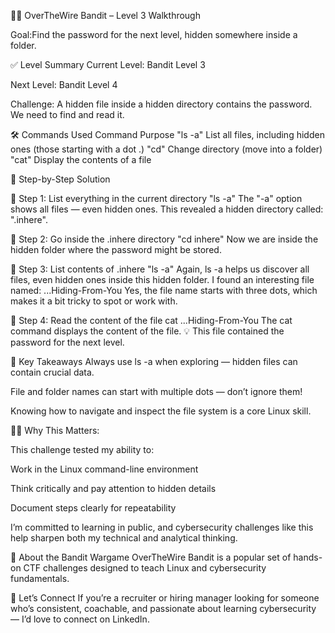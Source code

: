 🕵️‍♂️ OverTheWire Bandit – Level 3 Walkthrough


Goal:Find the password for the next level, hidden somewhere inside a folder.

✅ Level Summary
Current Level: Bandit Level 3

Next Level: Bandit Level 4

Challenge: A hidden file inside a hidden directory contains the password. We need to find and read it.

🛠️ Commands Used
Command	Purpose
"ls -a"	List all files, including hidden ones (those starting with a dot .)
"cd"	Change directory (move into a folder)
"cat"	Display the contents of a file

🧭 Step-by-Step Solution

🔹 Step 1: List everything in the current directory
"ls -a"
The "-a" option shows all files — even hidden ones. This revealed a hidden directory called: ".inhere".

🔹 Step 2: Go inside the .inhere directory
"cd inhere"
Now we are inside the hidden folder where the password might be stored.

🔹 Step 3: List contents of .inhere
"ls -a"
Again, ls -a helps us discover all files, even hidden ones inside this hidden folder.
I found an interesting file named:
...Hiding-From-You
Yes, the file name starts with three dots, which makes it a bit tricky to spot or work with.

🔹 Step 4: Read the content of the file
cat ...Hiding-From-You
The cat command displays the content of the file.
💡 This file contained the password for the next level.

🎯 Key Takeaways
Always use ls -a when exploring — hidden files can contain crucial data.

File and folder names can start with multiple dots — don’t ignore them!

Knowing how to navigate and inspect the file system is a core Linux skill.

🧑‍💻 Why This Matters:

This challenge tested my ability to:

Work in the Linux command-line environment

Think critically and pay attention to hidden details

Document steps clearly for repeatability

I’m committed to learning in public, and cybersecurity challenges like this help sharpen both my technical and analytical thinking.

📌 About the Bandit Wargame
OverTheWire Bandit is a popular set of hands-on CTF challenges designed to teach Linux and cybersecurity fundamentals.

🔗 Let’s Connect
If you’re a recruiter or hiring manager looking for someone who’s consistent, coachable, and passionate about learning cybersecurity — I’d love to connect on LinkedIn.
